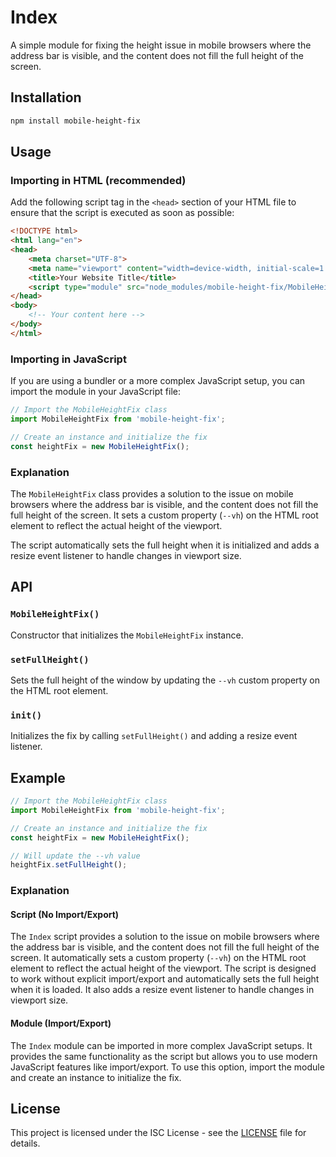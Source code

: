 # Index

A simple module for fixing the height issue in mobile browsers where the address bar is visible, and the content does not fill the full height of the screen.

## Installation

```bash
npm install mobile-height-fix
```

## Usage

### Importing in HTML (recommended)

Add the following script tag in the `<head>` section of your HTML file to ensure that the script is executed as soon as possible:

```html
<!DOCTYPE html>
<html lang="en">
<head>
    <meta charset="UTF-8">
    <meta name="viewport" content="width=device-width, initial-scale=1.0">
    <title>Your Website Title</title>
    <script type="module" src="node_modules/mobile-height-fix/MobileHeightFix.js"></script>
</head>
<body>
    <!-- Your content here -->
</body>
</html>
```

### Importing in JavaScript

If you are using a bundler or a more complex JavaScript setup, you can import the module in your JavaScript file:

```javascript
// Import the MobileHeightFix class
import MobileHeightFix from 'mobile-height-fix';

// Create an instance and initialize the fix
const heightFix = new MobileHeightFix();
```

### Explanation

The `MobileHeightFix` class provides a solution to the issue on mobile browsers where the address bar is visible, and the content does not fill the full height of the screen. It sets a custom property (`--vh`) on the HTML root element to reflect the actual height of the viewport.

The script automatically sets the full height when it is initialized and adds a resize event listener to handle changes in viewport size.

## API

### `MobileHeightFix()`

Constructor that initializes the `MobileHeightFix` instance.

### `setFullHeight()`

Sets the full height of the window by updating the `--vh` custom property on the HTML root element.

### `init()`

Initializes the fix by calling `setFullHeight()` and adding a resize event listener.

## Example

```javascript
// Import the MobileHeightFix class
import MobileHeightFix from 'mobile-height-fix';

// Create an instance and initialize the fix
const heightFix = new MobileHeightFix();

// Will update the --vh value
heightFix.setFullHeight();
```

### Explanation

#### Script (No Import/Export)

The `Index` script provides a solution to the issue on mobile browsers where the address bar is visible, and the content does not fill the full height of the screen. It automatically sets a custom property (`--vh`) on the HTML root element to reflect the actual height of the viewport. The script is designed to work without explicit import/export and automatically sets the full height when it is loaded. It also adds a resize event listener to handle changes in viewport size.

#### Module (Import/Export)

The `Index` module can be imported in more complex JavaScript setups. It provides the same functionality as the script but allows you to use modern JavaScript features like import/export. To use this option, import the module and create an instance to initialize the fix.

## License

This project is licensed under the ISC License - see the [LICENSE](LICENSE) file for details.

